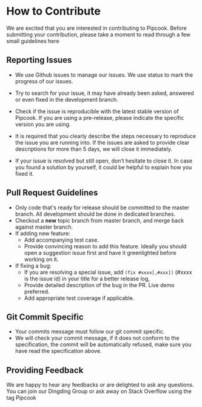 # How to Contribute
We are excited that you are interested in contributing to Pipcook. Before submitting your contribution, please take a moment to read through a few small guidelines here

## Reporting Issues
- We use Github issues to manage our issues. We use status to mark the progress of our issues.

- Try to search for your issue, it may have already been asked, answered or even fixed in the development branch.

- Check if the issue is reproducible with the latest stable version of Pipcook. If you are using a pre-release, please indicate the specific version you are using.

- It is required that you clearly describe the steps necessary to reproduce the issue you are running into. If the issues are asked to provide clear descriptions for more than 5 days, we will close it immediately.

- If your issue is resolved but still open, don’t hesitate to close it. In case you found a solution by yourself, it could be helpful to explain how you fixed it.

## Pull Request Guidelines
- Only code that's ready for release should be committed to the master branch. All development should be done in dedicated branches.
- Checkout a **new** topic branch from master branch, and merge back against master branch.
- If adding new feature:
  - Add accompanying test case.
  - Provide convincing reason to add this feature. Ideally you should open a suggestion issue first and have it greenlighted before working on it.
- If fixing a bug:
  - If you are resolving a special issue, add `(fix #xxxx[,#xxx])` (#xxxx is the issue id) in your title for a better release log, 
  - Provide detailed description of the bug in the PR. Live demo preferred.
  - Add appropriate test coverage if applicable.


## Git Commit Specific
- Your commits message must follow our git commit specific.
- We will check your commit message, if it does not conform to the specification, the commit will be automatically refused, make sure you have read the specification above.

## Providing Feedback
We are happy to hear any feedbacks or are delighted to ask any questions. You can join our Dingding Group or ask away on Stack Overflow using the tag Pipcook